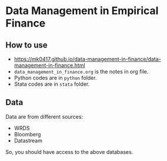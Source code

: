 # Data Management in Empirical Finance

## How to use
* https://mk0417.github.io/data-management-in-finance/data-management-in-finance.html
* `data_management_in_finance.org` is the notes in org file.
* Python codes are in `python` folder.
* Stata codes are in `stata` folder.

## Data
Data are from different sources:
- WRDS
- Bloomberg
- Datastream

So, you should have access to the above databases.

